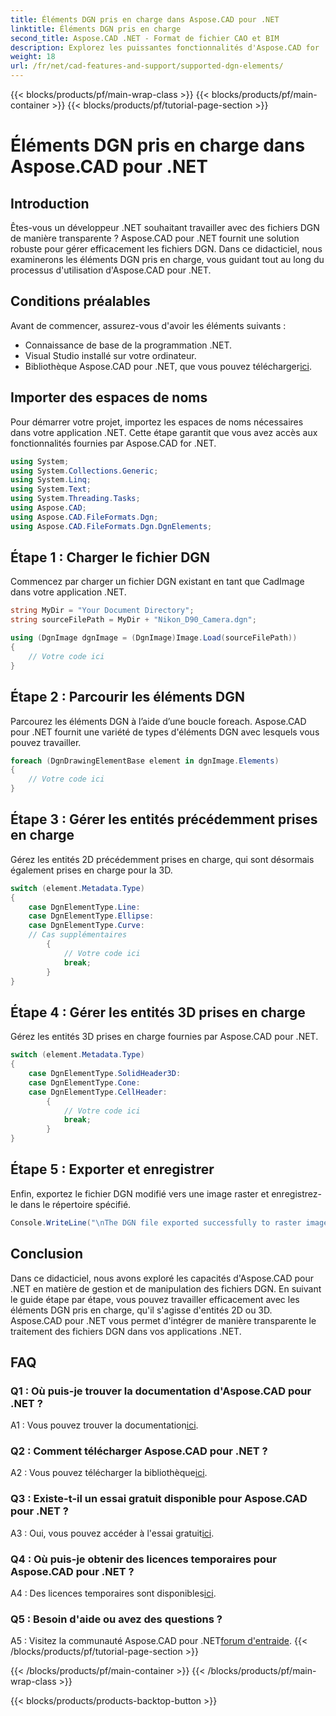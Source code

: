 ```yaml
---
title: Éléments DGN pris en charge dans Aspose.CAD pour .NET
linktitle: Éléments DGN pris en charge
second_title: Aspose.CAD .NET - Format de fichier CAO et BIM
description: Explorez les puissantes fonctionnalités d'Aspose.CAD for .NET pour la gestion des fichiers DGN. Suivez notre guide étape par étape pour travailler de manière transparente avec des éléments 2D et 3D.
weight: 18
url: /fr/net/cad-features-and-support/supported-dgn-elements/
---
```


{{< blocks/products/pf/main-wrap-class >}}
{{< blocks/products/pf/main-container >}}
{{< blocks/products/pf/tutorial-page-section >}}

# Éléments DGN pris en charge dans Aspose.CAD pour .NET

## Introduction

Êtes-vous un développeur .NET souhaitant travailler avec des fichiers DGN de manière transparente ? Aspose.CAD pour .NET fournit une solution robuste pour gérer efficacement les fichiers DGN. Dans ce didacticiel, nous examinerons les éléments DGN pris en charge, vous guidant tout au long du processus d'utilisation d'Aspose.CAD pour .NET.

## Conditions préalables

Avant de commencer, assurez-vous d'avoir les éléments suivants :

- Connaissance de base de la programmation .NET.
- Visual Studio installé sur votre ordinateur.
-  Bibliothèque Aspose.CAD pour .NET, que vous pouvez télécharger[ici](https://releases.aspose.com/cad/net/).

## Importer des espaces de noms

Pour démarrer votre projet, importez les espaces de noms nécessaires dans votre application .NET. Cette étape garantit que vous avez accès aux fonctionnalités fournies par Aspose.CAD for .NET.

```csharp
using System;
using System.Collections.Generic;
using System.Linq;
using System.Text;
using System.Threading.Tasks;
using Aspose.CAD;
using Aspose.CAD.FileFormats.Dgn;
using Aspose.CAD.FileFormats.Dgn.DgnElements;
```

## Étape 1 : Charger le fichier DGN

Commencez par charger un fichier DGN existant en tant que CadImage dans votre application .NET.

```csharp
string MyDir = "Your Document Directory";
string sourceFilePath = MyDir + "Nikon_D90_Camera.dgn";

using (DgnImage dgnImage = (DgnImage)Image.Load(sourceFilePath))
{
    // Votre code ici
}
```

## Étape 2 : Parcourir les éléments DGN

Parcourez les éléments DGN à l’aide d’une boucle foreach. Aspose.CAD pour .NET fournit une variété de types d'éléments DGN avec lesquels vous pouvez travailler.

```csharp
foreach (DgnDrawingElementBase element in dgnImage.Elements)
{
    // Votre code ici
}
```

## Étape 3 : Gérer les entités précédemment prises en charge

Gérez les entités 2D précédemment prises en charge, qui sont désormais également prises en charge pour la 3D.

```csharp
switch (element.Metadata.Type)
{
    case DgnElementType.Line:
    case DgnElementType.Ellipse:
    case DgnElementType.Curve:
    // Cas supplémentaires
        {
            // Votre code ici
            break;
        }
}
```

## Étape 4 : Gérer les entités 3D prises en charge

Gérez les entités 3D prises en charge fournies par Aspose.CAD pour .NET.

```csharp
switch (element.Metadata.Type)
{
    case DgnElementType.SolidHeader3D:
    case DgnElementType.Cone:
    case DgnElementType.CellHeader:
        {
            // Votre code ici
            break;
        }
}
```

## Étape 5 : Exporter et enregistrer

Enfin, exportez le fichier DGN modifié vers une image raster et enregistrez-le dans le répertoire spécifié.

```csharp
Console.WriteLine("\nThe DGN file exported successfully to raster image.\nFile saved at " + MyDir);
```

## Conclusion

Dans ce didacticiel, nous avons exploré les capacités d'Aspose.CAD pour .NET en matière de gestion et de manipulation des fichiers DGN. En suivant le guide étape par étape, vous pouvez travailler efficacement avec les éléments DGN pris en charge, qu'il s'agisse d'entités 2D ou 3D. Aspose.CAD pour .NET vous permet d'intégrer de manière transparente le traitement des fichiers DGN dans vos applications .NET.

## FAQ

### Q1 : Où puis-je trouver la documentation d'Aspose.CAD pour .NET ?

 A1 : Vous pouvez trouver la documentation[ici](https://reference.aspose.com/cad/net/).

### Q2 : Comment télécharger Aspose.CAD pour .NET ?

 A2 : Vous pouvez télécharger la bibliothèque[ici](https://releases.aspose.com/cad/net/).

### Q3 : Existe-t-il un essai gratuit disponible pour Aspose.CAD pour .NET ?

 A3 : Oui, vous pouvez accéder à l'essai gratuit[ici](https://releases.aspose.com/).

### Q4 : Où puis-je obtenir des licences temporaires pour Aspose.CAD pour .NET ?

 A4 : Des licences temporaires sont disponibles[ici](https://purchase.aspose.com/temporary-license/).

### Q5 : Besoin d'aide ou avez des questions ?

 A5 : Visitez la communauté Aspose.CAD pour .NET[forum d'entraide](https://forum.aspose.com/c/cad/19).
{{< /blocks/products/pf/tutorial-page-section >}}

{{< /blocks/products/pf/main-container >}}
{{< /blocks/products/pf/main-wrap-class >}}

{{< blocks/products/products-backtop-button >}}
